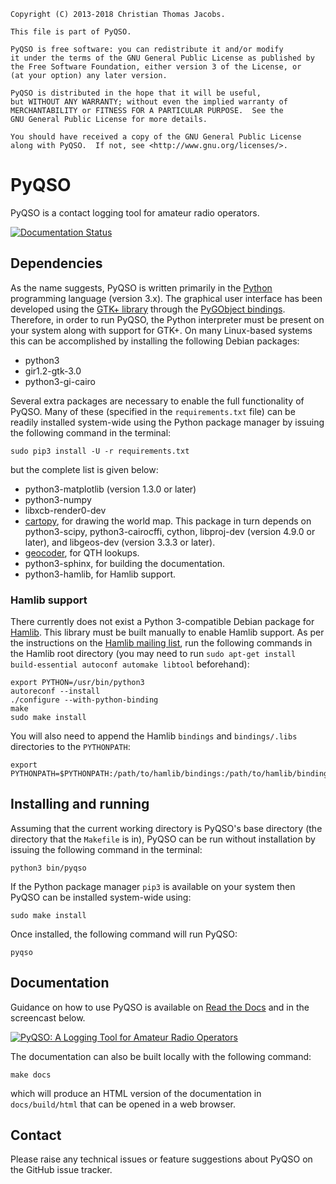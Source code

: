     Copyright (C) 2013-2018 Christian Thomas Jacobs.

    This file is part of PyQSO.

    PyQSO is free software: you can redistribute it and/or modify
    it under the terms of the GNU General Public License as published by
    the Free Software Foundation, either version 3 of the License, or
    (at your option) any later version.

    PyQSO is distributed in the hope that it will be useful,
    but WITHOUT ANY WARRANTY; without even the implied warranty of
    MERCHANTABILITY or FITNESS FOR A PARTICULAR PURPOSE.  See the
    GNU General Public License for more details.

    You should have received a copy of the GNU General Public License
    along with PyQSO.  If not, see <http://www.gnu.org/licenses/>.

# PyQSO

PyQSO is a contact logging tool for amateur radio operators.

[![Documentation Status](https://readthedocs.org/projects/pyqso/badge/?version=latest)](https://readthedocs.org/projects/pyqso/?badge=latest)

## Dependencies

As the name suggests, PyQSO is written primarily in the [Python](https://www.python.org/) programming language (version 3.x). The graphical user interface has been developed using the [GTK+ library](https://www.gtk.org/) through the [PyGObject bindings](https://pygobject.readthedocs.io). Therefore, in order to run PyQSO, the Python interpreter must be present on your system along with support for GTK+. On many Linux-based systems this can be accomplished by installing the following Debian packages:

* python3
* gir1.2-gtk-3.0
* python3-gi-cairo

Several extra packages are necessary to enable the full functionality of PyQSO. Many of these (specified in the `requirements.txt` file) can be readily installed system-wide using the Python package manager by issuing the following command in the terminal:

    sudo pip3 install -U -r requirements.txt

but the complete list is given below:

* python3-matplotlib (version 1.3.0 or later)
* python3-numpy
* libxcb-render0-dev
* [cartopy](http://scitools.org.uk/cartopy/), for drawing the world map. This package in turn depends on python3-scipy, python3-cairocffi, cython, libproj-dev (version 4.9.0 or later), and libgeos-dev (version 3.3.3 or later).
* [geocoder](https://pypi.python.org/pypi/geocoder), for QTH lookups.
* python3-sphinx, for building the documentation.
* python3-hamlib, for Hamlib support.

### Hamlib support

There currently does not exist a Python 3-compatible Debian package for [Hamlib](http://www.hamlib.org). This library must be built manually to enable Hamlib support. As per the instructions on the [Hamlib mailing list](https://sourceforge.net/p/hamlib/mailman/message/35692744/), run the following commands in the Hamlib root directory (you may need to run `sudo apt-get install build-essential autoconf automake libtool` beforehand):

    export PYTHON=/usr/bin/python3
    autoreconf --install
    ./configure --with-python-binding
    make
    sudo make install

You will also need to append the Hamlib `bindings` and `bindings/.libs` directories to the `PYTHONPATH`:

    export PYTHONPATH=$PYTHONPATH:/path/to/hamlib/bindings:/path/to/hamlib/bindings/.libs

## Installing and running

Assuming that the current working directory is PyQSO's base directory (the directory that the `Makefile` is in), PyQSO can be run without installation by issuing the following command in the terminal:

    python3 bin/pyqso

If the Python package manager `pip3` is available on your system then PyQSO can be installed system-wide using:

    sudo make install

Once installed, the following command will run PyQSO:

    pyqso

## Documentation

Guidance on how to use PyQSO is available on [Read the Docs](http://pyqso.readthedocs.io/) and in the screencast below.

[![PyQSO: A Logging Tool for Amateur Radio Operators](https://img.youtube.com/vi/sVdZl9KnDsk/0.jpg)](https://www.youtube.com/watch?v=sVdZl9KnDsk)

The documentation can also be built locally with the following command:

    make docs

which will produce an HTML version of the documentation in `docs/build/html` that can be opened in a web browser.

## Contact

Please raise any technical issues or feature suggestions about PyQSO on the GitHub issue tracker.
